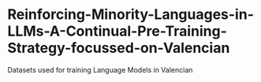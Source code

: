 # Reinforcing-Minority-Languages-in-LLMs-A-Continual-Pre-Training-Strategy-focussed-on-Valencian
Datasets used for training Language Models in Valencian

